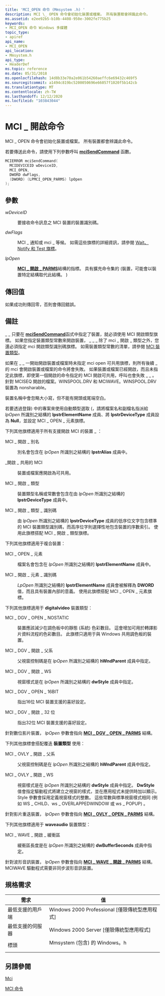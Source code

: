 ```yaml
---
title: 'MCI_OPEN 命令 (Mmsystem .h) '
description: MCI \_ OPEN 命令會初始化裝置或檔案。 所有裝置都會辨識此命令。
ms.assetid: e2ee92b5-b10b-4408-950e-3002fe775b25
keywords:
- MCI_OPEN 命令 Windows 多媒體
topic_type:
- apiref
api_name:
- MCI_OPEN
api_location:
- Mmsystem.h
api_type:
- HeaderDef
ms.topic: reference
ms.date: 05/31/2018
ms.openlocfilehash: 14d8b33e70a2e061b54260aeffc6e69432c469f5
ms.sourcegitcommit: a1494c819bc5200050696e66057f1020f5b142cb
ms.translationtype: MT
ms.contentlocale: zh-TW
ms.lasthandoff: 12/12/2020
ms.locfileid: "103843044"
---
```

# <a name="mci_open-command"></a>MCI \_ 開啟命令

MCI \_ OPEN 命令會初始化裝置或檔案。 所有裝置都會辨識此命令。

若要傳送此命令，請使用下列參數呼叫 [**mciSendCommand**](/previous-versions//dd757160(v=vs.85)) 函數。


```C++
MCIERROR mciSendCommand(
  MCIDEVICEID wDeviceID, 
  MCI_OPEN, 
  DWORD dwFlags, 
  (DWORD) (LPMCI_OPEN_PARMS) lpOpen
);
```



## <a name="parameters"></a>參數

<dl> <dt>

<span id="wDeviceID"></span><span id="wdeviceid"></span><span id="WDEVICEID"></span>*wDeviceID*
</dt> <dd>

要接收命令訊息之 MCI 裝置的裝置識別碼。

</dd> <dt>

<span id="dwFlags"></span><span id="dwflags"></span><span id="DWFLAGS"></span>*dwFlags*
</dt> <dd>

MCI \_ 通知或 mci \_ 等候。 如需這些旗標的詳細資訊，請參閱 [Wait、Notify 和 Test 旗標](the-wait-notify-and-test-flags.md)。

</dd> <dt>

<span id="lpOpen"></span><span id="lpopen"></span><span id="LPOPEN"></span>*lpOpen*
</dt> <dd>

[**MCI \_ 開啟 \_ PARMS**](mci-open-parms.md)結構的指標。 具有擴充命令集的 (裝置，可能會以裝置特定結構取代此結構。 ) 

</dd> </dl>

## <a name="return-value"></a>傳回值

如果成功則傳回零，否則會傳回錯誤。

## <a name="remarks"></a>備註

\_ \_ 只要在 [**mciSendCommand**](/previous-versions//dd757160(v=vs.85))函式中指定了裝置，就必須使用 MCI 開啟類型旗標。 如果您指定裝置類型常數來開啟裝置， \_ \_ \_ 除了 mci \_ 開啟 \_ 類型之外，您還必須指定 mci 開啟類型識別碼旗標。 如需裝置類型常數的清單，請參閱 [MCI 裝置類型](mci-device-types.md)。

如果在 \_ \_ 一開始開啟裝置或檔案時未指定 mci open 可共用旗標，則所有後續 \_ 的 mci 會開啟裝置或檔案的命令將會失敗。 如果裝置或檔案已經開啟，而且未指定此旗標，即使第一個開啟的命令指定的 MCI 開啟可共用，呼叫也會失敗 \_ \_ 。 針對 MCISEQ 開啟的檔案。WINSPOOL.DRV 和 MCIWAVE。WINSPOOL.DRV 裝置為 nonsharable。

裝置名稱中會忽略大小寫，但不能有開頭或尾端空白。

若要透過登錄) 中的專案來使用自動類型選取 (，請將檔案名和副檔名指派給 *lpOpen* 所識別之結構的 **lpstrElementName** 成員、將 **lpstrDeviceType** 成員設為 **Null**，並設定 MCI \_ OPEN \_ 元素旗標。

下列其他旗標適用于所有支援開啟 MCI 的裝置 \_ ：

<dl> <dt>

<span id="MCI_OPEN_ALIAS"></span><span id="mci_open_alias"></span>MCI \_ 開啟 \_ 別名
</dt> <dd>

別名會包含在 *lpOpen* 所識別之結構的 **lpstrAlias** 成員中。

</dd> <dt>

<span id="MCI_OPEN_SHAREABLE"></span><span id="mci_open_shareable"></span>\_開啟 \_ 共用的 MCI
</dt> <dd>

裝置或檔案應開啟為可共用。

</dd> <dt>

<span id="MCI_OPEN_TYPE"></span><span id="mci_open_type"></span>MCI \_ 開啟 \_ 類型
</dt> <dd>

裝置類型名稱或常數會包含在由 *lpOpen* 所識別之結構的 **lpstrDeviceType** 成員中。

</dd> <dt>

<span id="MCI_OPEN_TYPE_ID"></span><span id="mci_open_type_id"></span>MCI \_ 開啟 \_ 類型 \_ 識別碼
</dt> <dd>

由 *lpOpen* 所識別之結構的 **lpstrDeviceType** 成員的低序位文字包含標準的 MCI 裝置類型識別碼，而高序位字則選擇性地包含裝置的序數索引。 使用此旗標搭配 MCI \_ 開啟 \_ 類型旗標。

</dd> </dl>

下列其他旗標適用于複合裝置：

<dl> <dt>

<span id="MCI_OPEN_ELEMENT"></span><span id="mci_open_element"></span>MCI \_ OPEN \_ 元素
</dt> <dd>

檔案名會包含在 *lpOpen* 所識別之結構的 **lpstrElementName** 成員中。

</dd> <dt>

<span id="MCI_OPEN_ELEMENT_ID"></span><span id="mci_open_element_id"></span>MCI \_ 開啟 \_ 元素 \_ 識別碼
</dt> <dd>

*LpOpen* 所識別之結構的 **lpstrElementName** 成員會被解釋為 **DWORD** 值，而且具有裝置內部的意義。 使用此旗標搭配 MCI \_ OPEN \_ 元素旗標。

</dd> </dl>

下列其他旗標適用于 **digitalvideo** 裝置類型：

<dl> <dt>

<span id="MCI_DGV_OPEN_NOSTATIC"></span><span id="mci_dgv_open_nostatic"></span>MCI \_ DGV \_ OPEN \_ NOSTATIC
</dt> <dd>

裝置應該減少在調色板中的靜態 (系統) 色彩數目。 這會增加可用於轉譯影片資料流程的色彩數目。 此旗標只適用于與 Windows 共用調色板的裝置。

</dd> <dt>

<span id="MCI_DGV_OPEN_PARENT"></span><span id="mci_dgv_open_parent"></span>MCI \_ DGV \_ 開啟 \_ 父系
</dt> <dd>

父視窗控制碼是在 *lpOpen* 所識別之結構的 **hWndParent** 成員中指定。

</dd> <dt>

<span id="MCI_DGV_OPEN_WS"></span><span id="mci_dgv_open_ws"></span>MCI \_ DGV \_ 開啟 \_ WS
</dt> <dd>

視窗樣式是在 *lpOpen* 所識別之結構的 **dwStyle** 成員中指定。

</dd> <dt>

<span id="MCI_DGV_OPEN_16BIT"></span><span id="mci_dgv_open_16bit"></span>MCI \_ DGV \_ OPEN \_ 16BIT
</dt> <dd>

指出16位 MCI 裝置支援的喜好設定。

</dd> <dt>

<span id="MCI_DGV_OPEN_32BIT"></span><span id="mci_dgv_open_32bit"></span>MCI \_ DGV \_ 開啟 \_ 32 位
</dt> <dd>

指出32位 MCI 裝置支援的喜好設定。

</dd> </dl>

針對數位影片裝置， *lpOpen* 參數會指向 [**MCI \_ DGV \_ OPEN \_ PARMS**](/windows/desktop/api/Digitalv/ns-digitalv-mci_dgv_open_parmsa) 結構。

下列其他旗標會搭配覆迭 **裝置類型** 使用：

<dl> <dt>

<span id="MCI_OVLY_OPEN_PARENT"></span><span id="mci_ovly_open_parent"></span>MCI \_ OVLY \_ 開啟 \_ 父系
</dt> <dd>

父視窗控制碼是在 *lpOpen* 所識別之結構的 **hWndParent** 成員中指定。

</dd> <dt>

<span id="MCI_OVLY_OPEN_WS"></span><span id="mci_ovly_open_ws"></span>MCI \_ OVLY \_ 開啟 \_ WS
</dt> <dd>

視窗樣式是在 *lpOpen* 所識別之結構的 **dwStyle** 成員中指定。 **DwStyle** 值會指定驅動程式將建立之視窗的樣式，並在應用程式未提供時加以顯示。 Style 參數會採用定義視窗樣式的整數。 這些常數與標準視窗樣式相同 (例如 WS \_ CHILD、ws \_ OVERLAPPEDWINDOW 或 ws \_ POPUP) 。

</dd> </dl>

針對影片重迭裝置， *lpOpen* 參數會指向 [**MCI \_ OVLY \_ OPEN \_ PARMS**](mci-ovly-open-parms.md) 結構。

下列其他旗標適用于 **waveaudio** 裝置類型：

<dl> <dt>

<span id="MCI_WAVE_OPEN_BUFFER"></span><span id="mci_wave_open_buffer"></span>MCI \_ WAVE \_ 開啟 \_ 緩衝區
</dt> <dd>

緩衝區長度是在 *lpOpen* 所識別之結構的 **dwBufferSeconds** 成員中指定。

</dd> </dl>

針對波形音訊裝置， *lpOpen* 參數會指向 [**MCI \_ WAVE \_ 開啟 \_ PARMS**](mci-wave-open-parms.md) 結構。 MCIWAVE 驅動程式需要非同步波形音訊裝置。

## <a name="requirements"></a>規格需求



| 需求 | 值 |
|-------------------------------------|-----------------------------------------------------------------------------------------------------------|
| 最低支援的用戶端<br/> | Windows 2000 Professional \[僅限傳統型應用程式\]<br/>                                                |
| 最低支援的伺服器<br/> | Windows 2000 Server \[僅限傳統型應用程式\]<br/>                                                      |
| 標頭<br/>                   | <dl> <dt>Mmsystem (包含) 的 Windows。h </dt> </dl> |



## <a name="see-also"></a>另請參閱

<dl> <dt>

[Mci](mci.md)
</dt> <dt>

[MCI 命令](mci-commands.md)
</dt> </dl>

 

